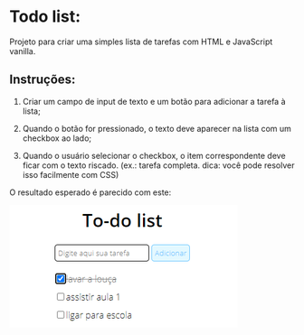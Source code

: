 # Todo list:
Projeto para criar uma simples lista de tarefas com HTML e JavaScript vanilla.

## Instruções:
1. Criar um campo de input de texto e um botão para adicionar a tarefa à lista;

2. Quando o botão for pressionado, o texto deve aparecer na lista com um checkbox ao lado;

3. Quando o usuário selecionar o checkbox, o item correspondente deve ficar com o texto riscado. (ex.: tarefa completa. dica: você pode resolver isso facilmente com CSS)

O resultado esperado é parecido com este:

![todo list](./assets/exemplo.png)